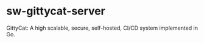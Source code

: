 # sw-gittycat-server
GittyCat: A high scalable, secure, self-hosted, CI/CD system implemented in Go.

